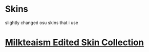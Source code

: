# Skins
slightly changed osu skins that i use
# [Milkteaism Edited Skin Collection](https://cdn.discordapp.com/attachments/708363483086848080/1062490491159056514/rafis_cheat_fp.osk)
